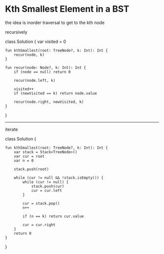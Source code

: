 

# Kth Smallest Element in a BST


the idea is inorder traversal to get to the kth node

recursively

class Solution {
    var visited = 0

    fun kthSmallest(root: TreeNode?, k: Int): Int {
        recur(node, k)
    }

    fun recur(node: Node?, k: Int): Int {
        if (node == null) return 0

        recur(node.left, k)
        
        visited++
        if (newVisited == k) return node.value

        recur(node.right, newVisited, k)
    }
}

---

iterate  

class Solution {

    fun kthSmallest(root: TreeNode?, k: Int): Int {
        var stack = Stack<TreeNode>()
        var cur = root
        var n = 0 

        stack.push(root)

        while (cur != null && !stack.isEmpty()) {
            while (cur != null) {
                stack.push(cur)
                cur = cur.left
            }

            cur = stack.pop()
            n++

            if (n == k) return cur.value
            
            cur = cur.right
        }
        return 0
    }
}